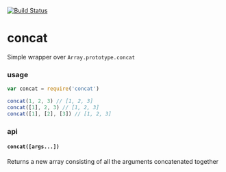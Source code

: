 [![Build Status](https://travis-ci.org/allouis/concat.svg)](https://travis-ci.org/allouis/concat)
# concat

Simple wrapper over `Array.prototype.concat`

### usage

```javascript
var concat = require('concat')

concat(1, 2, 3) // [1, 2, 3]
concat([1], 2, 3) // [1, 2, 3]
concat([1], [2], [3]) // [1, 2, 3]
```

### api

#### `concat([args...])`

Returns a new array consisting of all the arguments concatenated together
